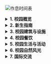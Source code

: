 ![作息时间表](https://github.com/user-attachments/assets/32695fe9-c62a-4cd7-a18d-220a2101b44f)


<details>
<summary><b>1. 校园概览</b></summary>

* 视频文件名: 湖州师范学院风景.mp4 下载链接: https://github.com/yeahhe365/College-Knowledge/raw/refs/heads/main/%E6%B9%96%E5%B7%9E%E5%B8%88%E8%8C%83%E5%AD%A6%E9%99%A2/Data/%E6%B9%96%E5%B7%9E%E5%B8%88%E8%8C%83%E5%AD%A6%E9%99%A2%E9%A3%8E%E6%99%AF.mp4
* ![湖州师范学院（高空VR全景地图）二维码](https://github.com/user-attachments/assets/34c4cbea-f3e0-489d-8e9a-6f419de1fcc9)
* ![高空VR全景地图效果](https://github.com/user-attachments/assets/8b0a9171-3710-4d2b-9802-187a5e411ea3)
* ![湖州师范学院地面VR全景地图二维码](https://github.com/user-attachments/assets/799acdb8-00d0-499e-9179-6d22e3eee029)
* ![地面VR全景地图效果](https://github.com/user-attachments/assets/63f66ed5-4fd6-4af1-ae01-7d45e2138d39)
* ![湖州师范学院手绘地图](https://github.com/user-attachments/assets/cfe5da6d-0020-4b44-93e7-e7297cd3be9a)
* ![高空俯视德清湖](https://github.com/user-attachments/assets/cc706bff-1d77-46f8-81db-4755510c0764)
* ![高空俯视湖师绿化带](https://github.com/user-attachments/assets/94213bd0-6abc-4d1d-afd2-44cd684f8481)
* ![中东校区隧道](https://github.com/user-attachments/assets/20a44acb-76eb-4373-9f95-d3a73fb3525c)
* ![中、东校区之间的隧道](https://github.com/user-attachments/assets/81d75e89-0435-413d-9bd5-01e97cad5648)
* ![明达东路](https://github.com/user-attachments/assets/12b223f6-b73a-4a1f-9c7a-fd7524b03586)

</details>

<details>
<summary><b>2. 新生指南</b></summary>

* ![湖州师范学院新生指南1](https://github.com/user-attachments/assets/1fc1b1ef-b5fd-405b-9752-9b4f4403760a)
* ![湖州师范学院新生指南2](https://github.com/user-attachments/assets/bc2de8b7-2a80-48e1-9796-9f3b3f6fee45)
* ![湖州师范学院作息表](https://github.com/user-attachments/assets/11fa391a-a4c1-4d76-b6d5-299744f18dde)
* ![湖州师范学院2024级新生军训动员大会](https://github.com/user-attachments/assets/73a937cb-5266-4edb-90da-3755303f9b78)

</details>

<details>
<summary><b>3. 校园建筑与设施</b></summary>

* ![教学楼](https://github.com/user-attachments/assets/8665ed63-7b37-43dd-8d64-d219346ac161)
* ![教室](https://github.com/user-attachments/assets/0966b506-d28a-4ec8-aee9-81fc4d5c088a)
* ![实验室](https://github.com/user-attachments/assets/6303b7da-1698-4a42-b383-61ae235db293)
* ![东校区图书馆](https://github.com/user-attachments/assets/66d7c625-4aa1-4352-926c-20d95e520ca8)
* ![高空俯视东校区图书馆](https://github.com/user-attachments/assets/b224afe9-6d67-4821-b742-2cbe9b3e199c)
* ![东校区图书馆空中走廊](https://github.com/user-attachments/assets/caeac48f-a948-443c-aa10-d045a9708b1e)
* ![东校区图书馆空中走廊内](https://github.com/user-attachments/assets/070971eb-f6d2-432c-ad6d-5ce8825c05c3)
* ![东校区宿舍楼](https://github.com/user-attachments/assets/618e47ad-4817-4ed4-9aed-f2cbabf3cc9a)
* ![东校区宿舍楼 (2)](https://github.com/user-attachments/assets/d9787d72-1802-40f3-823b-8d8bf685c707)
* ![豪华宿舍楼](https://github.com/user-attachments/assets/9ed40bbb-d20f-4f18-ac28-73488ea0df89)
* ![东校区宿舍寝室](https://github.com/user-attachments/assets/11e7092e-99e8-4a09-92f1-772fa1f3d0a1)
* ![宿舍楼下店铺](https://github.com/user-attachments/assets/f355a31d-d2cf-4b11-9506-80e6829eb83f)
* ![食堂](https://github.com/user-attachments/assets/0180ddb1-da16-4e9d-959f-177a63af4af7)

</details>

<details>
<summary><b>4. 校园餐饮</b></summary>

* ![食堂扫码结账](https://github.com/user-attachments/assets/3765c710-c515-4c00-82b3-24f2bd2d8458)
* ![东校区食堂送腊八粥](https://github.com/user-attachments/assets/56e8e8f8-4a69-401c-9a23-0f05e2722155)
* ![食堂螃蟹](https://github.com/user-attachments/assets/2e99f94f-bc13-436f-82ac-76daf85ce344)
* ![湖师食堂伙食](https://github.com/user-attachments/assets/1a1ee43b-7f2d-49b9-a2cb-fb95178cbd0b)
* ![湖师食堂伙食 (1)](https://github.com/user-attachments/assets/d66abe8b-4af9-4867-a211-e7af06efbc58)
* ![湖师食堂伙食 (2)](https://github.com/user-attachments/assets/596f5cfd-489b-40a5-b4bf-339454bb0885)
* ![湖师食堂伙食 (3)](https://github.com/user-attachments/assets/2e80dbf1-df5f-4afa-8fde-4c92a1087395)
* ![云锦餐厅伙食](https://github.com/user-attachments/assets/66ab3601-db9b-44b7-854d-893ad5b16857)
* ![和润美食汇](https://github.com/user-attachments/assets/7b86ff47-3de7-4f0a-b0f0-ae59a999a7b2)
* ![湖州师范学院和悦餐厅伙食](https://github.com/user-attachments/assets/358dcdbd-4b32-46ad-9333-b93ac54c6e29)
* ![和谐美食广场伙食](https://github.com/user-attachments/assets/e1ce03d4-6905-4691-972f-3a57add2d1a1)
* ![和顺餐厅伙食](https://github.com/user-attachments/assets/2a26cc7c-2fba-490c-a611-ffc1f0285523)
* ![和畅餐厅伙食](https://github.com/user-attachments/assets/a336f88c-d057-47b1-b58b-9e634f8eba97)
* ![和润餐厅一楼伙食](https://github.com/user-attachments/assets/794c264d-bb4a-4c67-b752-e1101082003e)
* ![东校区浙北双创餐厅](https://github.com/user-attachments/assets/bf05972c-091b-4c81-8852-9bc8edf1567b)

</details>

<details>
<summary><b>5. 校园生活与活动</b></summary>

* ![湖师军训 (3)](https://github.com/user-attachments/assets/26c855c1-f060-4e8f-96f8-5f73d6a1103c)
* ![湖师军训 (2)](https://github.com/user-attachments/assets/5382138d-f31e-4a63-af70-1c7c50236be0)
* ![湖师军训 (1)](https://github.com/user-attachments/assets/ff761fe8-5440-4e1d-a659-b290997fb6d5)
* ![湖师运动会精选照片](https://github.com/user-attachments/assets/1271e910-3ed6-4740-a71b-43a43b496d3d)
* ![湖师运动会开幕式](https://github.com/user-attachments/assets/3b5a6b6c-46fd-4bea-acea-42342af66876)
* ![体育轮滑课](https://github.com/user-attachments/assets/b6bff7fb-e061-4fa4-b884-1eeec5434a14)
* ![操场跑步](https://github.com/user-attachments/assets/c3838353-dea8-4de1-b8cd-549386124bbc)
* ![西校区滑板](https://github.com/user-attachments/assets/c1d870b6-e619-4147-9eb8-3ee08a4bfd14)
* ![东校区图书馆自习](https://github.com/user-attachments/assets/15b5c338-35f4-40c0-8978-2a91e9f32176)
* ![秋日漫步](https://github.com/user-attachments/assets/a5c7d2b6-c5cd-4441-a59e-cf4e01111270)
* ![楼梯间，人影忙碌](https://github.com/user-attachments/assets/db877d16-e665-40eb-8b14-fbab9cbcc1fa)
* ![女学生美图](https://github.com/user-attachments/assets/6890055f-2e45-4066-9951-fb58c879d876)
* ![湖州学院毕业证学位证实拍](https://github.com/user-attachments/assets/150b4e7e-b109-4853-84ae-d00cc19d435c)

</details>

<details>
<summary><b>6. 校园自然风光</b></summary>

* ![德清湖美景](https://github.com/user-attachments/assets/1d3d1c7b-d373-4fb8-91f2-5bd822f05527)
* ![德清湖黑天鹅](https://github.com/user-attachments/assets/f346c0dc-a9cf-49a1-91ff-a8c3990a2903)
* ![德清湖黑天鹅1](https://github.com/user-attachments/assets/8b797867-22f7-4bf2-a5e2-e3cbf70c6f3a)
* ![校内公园走道](https://github.com/user-attachments/assets/89d5c28b-0d2a-4a7b-9361-3b35f2dd874c)
* ![小径](https://github.com/user-attachments/assets/28ddeacc-7b75-42ad-9b4f-64e38d9ebf56)
* ![火烧云](https://github.com/user-attachments/assets/3ecaab97-a1d2-49d5-b51b-51165fcb0219)

</details>

<details>
<summary><b>7. 国际交流</b></summary>

* ![留学生](https://github.com/user-attachments/assets/5edf024d-aabd-43b3-9206-172f3e0d24ac)
* ![留学生在教室](https://github.com/user-attachments/assets/f81f77f1-84ac-4bb2-a662-d7cc448b2751)
* ![留学生练毛笔](https://github.com/user-attachments/assets/7914c168-93e2-48e4-ae55-3087e352dacd)
* ![留学生](https://github.com/user-attachments/assets/e6ca0533-e7b8-4e9d-877d-7ca379380ac5)

</details>
